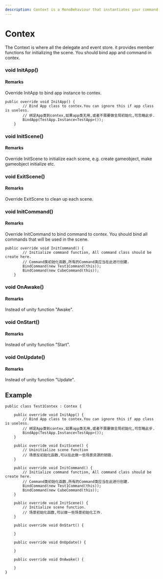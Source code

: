 ```yaml
---
description: Context is a MonoBehaviour that instantiates your command and model.
---
```


# Contex

  The Context is where all the delegate and event store. it provides member functions for initializing the scene. You should bind app and command in contex.

### void InitApp\(\)

#### Remarks

Override InitApp to bind app instance to contex.

```text
public override void InitApp() {
        // Bind App class to contex.You can ignore this if app class is useless.
        // 绑定App类到contex,如果app类无用,或者不需要做全局初始化,可忽略此步.
        BindApp(TestApp.Instance<TestApp>());
    }
```

### void InitScene\(\)

#### Remarks

Override InitScene to initialize each scene, e.g. create gameobject, make gameobject initialize etc.

### void ExitScene\(\)

#### Remarks

Override ExitScene to clean up each scene.

### void InitCommand\(\)

#### Remarks

Override InitCommand to bind command to contex. You should bind all commands that will be used in the scene.

```text
public override void InitCommand() {
        // Initialize command function, All command class should be create here.
        // Command类初始化函数,所有的Command类应当在此进行创建.
        BindCommand(new Test1Command(this));
        BindCommand(new CubeCommand(this));
    }
```

### void OnAwake\(\)

#### Remarks

Instead of unity function "Awake". 

### void OnStart\(\)

#### Remarks

Instead of unity function "Start".

### void OnUpdate\(\)

#### Remarks

Instead of unity function "Update".

## Example

```text
public class Test1Contex : Contex {

    public override void InitApp() {
        // Bind App class to contex.You can ignore this if app class is useless.
        // 绑定App类到contex,如果app类无用,或者不需要做全局初始化,可忽略此步.
        BindApp(TestApp.Instance<TestApp>());
    }

    public override void ExitScene() {
        // Uninitialize scene function
        // 场景反初始化函数,可以在此做一些场景资源的销毁.
    }

    public override void InitCommand() {
        // Initialize command function, All command class should be create here.
        // Command类初始化函数,所有的Command类应当在此进行创建.
        BindCommand(new Test1Command(this));
        BindCommand(new CubeCommand(this));
    }

    public override void InitScene() {
        // Initialize scene function.
        // 场景初始化函数,可以做一些场景初始化工作.
    }

    public override void OnStart() {
        
    }

    public override void OnUpdate() {
        
    }

    public override void OnAwake() {

    }
}
```

